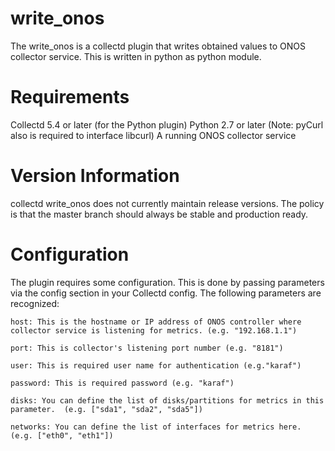 # write_onos
The write_onos is a collectd plugin that writes obtained values to ONOS collector service. This is written in python as python module.

# Requirements
  Collectd 5.4 or later (for the Python plugin)
  Python 2.7 or later (Note: pyCurl also is required to interface libcurl)
  A running ONOS collector service
  
# Version Information
  collectd write_onos does not currently maintain release versions. The policy is that the master branch should always be stable and production ready.
  
# Configuration

  The plugin requires some configuration. This is done by passing parameters via the config section in your Collectd config. The following parameters are recognized:
  
    host: This is the hostname or IP address of ONOS controller where collector service is listening for metrics. (e.g. "192.168.1.1")
  
    port: This is collector's listening port number (e.g. "8181")
  
    user: This is required user name for authentication (e.g."karaf")
  
    password: This is required password (e.g. "karaf")
  
    disks: You can define the list of disks/partitions for metrics in this parameter.  (e.g. ["sda1", "sda2", "sda5"])
  
    networks: You can define the list of interfaces for metrics here.  (e.g. ["eth0", "eth1"])
  
  
  
